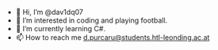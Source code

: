 - 👋 Hi, I’m @dav1dq07
- 👀 I’m interested in coding and playing football.
- 🌱 I’m currently learning C#.
- 📫 How to reach me d.purcaru@students.htl-leonding.ac.at

<!---
dav1dq07/dav1dq07 is a ✨ special ✨ repository because its `README.md` (this file) appears on your GitHub profile.
You can click the Preview link to take a look at your changes.
--->
